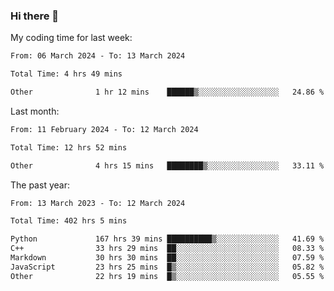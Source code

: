 ### Hi there 👋

My coding time for last week:

<!--START_SECTION:week-->

```txt
From: 06 March 2024 - To: 13 March 2024

Total Time: 4 hrs 49 mins

Other              1 hr 12 mins    ██████▒░░░░░░░░░░░░░░░░░░   24.86 %
```

<!--END_SECTION:week-->

Last month:

<!--START_SECTION:month-->

```txt
From: 11 February 2024 - To: 12 March 2024

Total Time: 12 hrs 52 mins

Other              4 hrs 15 mins   ████████▒░░░░░░░░░░░░░░░░   33.11 %
```

<!--END_SECTION:month-->

The past year:

<!--START_SECTION:year-->

```txt
From: 13 March 2023 - To: 12 March 2024

Total Time: 402 hrs 5 mins

Python             167 hrs 39 mins ██████████▒░░░░░░░░░░░░░░   41.69 %
C++                33 hrs 29 mins  ██░░░░░░░░░░░░░░░░░░░░░░░   08.33 %
Markdown           30 hrs 30 mins  ██░░░░░░░░░░░░░░░░░░░░░░░   07.59 %
JavaScript         23 hrs 25 mins  █▒░░░░░░░░░░░░░░░░░░░░░░░   05.82 %
Other              22 hrs 19 mins  █▒░░░░░░░░░░░░░░░░░░░░░░░   05.55 %
```

<!--END_SECTION:year-->
